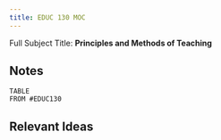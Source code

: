 ```yaml
---
title: EDUC 130 MOC
---
```

Full Subject Title: **Principles and Methods of Teaching**

## Notes
```dataview
TABLE
FROM #EDUC130 
```

## Relevant Ideas